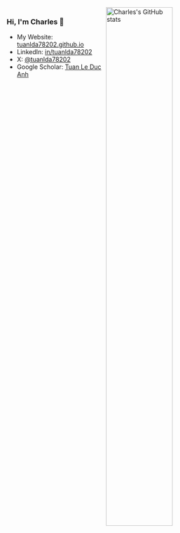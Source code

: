 <a href="https://github.com/tuanlda78202?tab=repositories">
  <img
    src="https://github-readme-stats-one-bice.vercel.app/api?username=tuanlda78202&hide=contribs&theme=gotham&show_icons=true&count_private=true&hide_border=true&role=OWNER,ORGANIZATION_MEMBER,COLLABORATOR&custom_title=charles"
    align="right" width="55%" alt="Charles's GitHub stats"
  />
</a>

### Hi, I'm Charles 👋
- My Website: [tuanlda78202.github.io](https://tuanlda78202.github.io)
- LinkedIn: [in/tuanlda78202](https://www.linkedin.com/in/tuanlda78202)
- X: [@tuanlda78202](https://x.com/tuanlda78202)
- Google Scholar: [Tuan Le Duc Anh](https://scholar.google.com/citations?user=riDnZ68AAAAJ)

<br clear="both"/>
